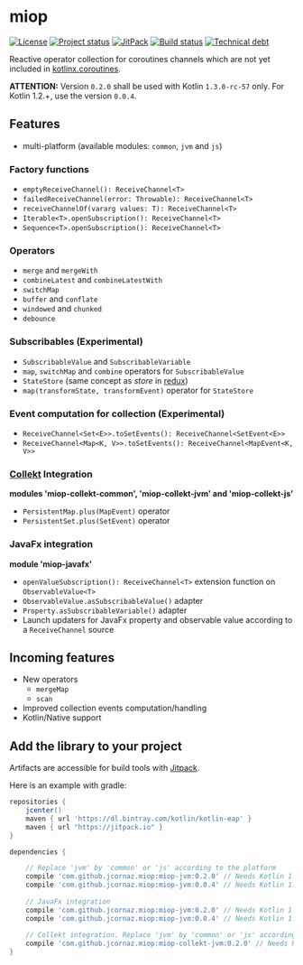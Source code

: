 # miop
[![License](https://img.shields.io/badge/license-MIT-blue.svg)](LICENSE)
[![Project status](https://img.shields.io/badge/status-experimental-yellow.svg)](https://gist.githubusercontent.com/jcornaz/46736c3d1f21b4c929bd97549b7406b2/raw/ProjectStatusFlow)
[![JitPack](https://jitpack.io/v/jcornaz/miop.svg)](https://jitpack.io/#jcornaz/miop)
[![Build status](https://travis-ci.com/jcornaz/miop.svg?branch=master)](https://travis-ci.com/jcornaz/miop)
[![Technical debt](https://sonarcloud.io/api/project_badges/measure?project=jcornaz_miop&metric=sqale_index)](https://sonarcloud.io/dashboard?id=jcornaz_miop)

Reactive operator collection for coroutines channels which are not yet included in [kotlinx.coroutines](https://github.com/Kotlin/kotlinx.coroutines).

**ATTENTION:** Version `0.2.0` shall be used with Kotlin `1.3.0-rc-57` only. For Kotlin 1.2.+, use the version `0.0.4`.

## Features
* multi-platform (available modules: `common`, `jvm` and `js`)

### Factory functions
* `emptyReceiveChannel(): ReceiveChannel<T>`
* `failedReceiveChannel(error: Throwable): ReceiveChannel<T>`
* `receiveChannelOf(vararg values: T): ReceiveChannel<T>`
* `Iterable<T>.openSubscription(): ReceiveChannel<T>`
* `Sequence<T>.openSubscription(): ReceiveChannel<T>`

### Operators
* `merge` and `mergeWith`
* `combineLatest` and `combineLatestWith`
* `switchMap`
* `buffer` and `conflate`
* `windowed` and `chunked`
* `debounce`

### Subscribables (Experimental)
* `SubscribableValue` and `SubscribableVariable`
* `map`, `switchMap` and `combine` operators for `SubscribableValue`
* `StateStore` (same concept as *store* in [redux](https://redux.js.org/))
* `map(transformState, transformEvent)` operator for `StateStore`  

### Event computation for collection (Experimental)
* `ReceiveChannel<Set<E>>.toSetEvents(): ReceiveChannel<SetEvent<E>>`
* `ReceiveChannel<Map<K, V>>.toSetEvents(): ReceiveChannel<MapEvent<K, V>>`

### [Collekt](https://github.com/jcornaz/collekt) Integration
**modules 'miop-collekt-common', 'miop-collekt-jvm' and 'miop-collekt-js'**
* `PersistentMap.plus(MapEvent)` operator
* `PersistentSet.plus(SetEvent)` operator

### JavaFx integration
**module 'miop-javafx'**
* `openValueSubscription(): ReceiveChannel<T>` extension function on `ObservableValue<T>` 
* `ObservableValue.asSubscribableValue()` adapter 
* `Property.asSubscribableVariable()` adapter
* Launch updaters for JavaFx property and observable value according to a `ReceiveChannel` source 

## Incoming features
* New operators
  * `mergeMap`
  * `scan`
* Improved collection events computation/handling
* Kotlin/Native support

## Add the library to your project
Artifacts are accessible for build tools with [Jitpack](https://jitpack.io/#jcornaz/miop).

Here is an example with gradle:
```groovy
repositories {
    jcenter()
    maven { url 'https://dl.bintray.com/kotlin/kotlin-eap' }
    maven { url "https://jitpack.io" }
}

dependencies {

    // Replace 'jvm' by 'common' or 'js' according to the platform
    compile 'com.github.jcornaz.miop:miop-jvm:0.2.0' // Needs Kotlin 1.3.0-rc-57
    compile 'com.github.jcornaz.miop:miop-jvm:0.0.4' // Needs Kotlin 1.2.0+ a
    
    // JavaFx integration
    compile 'com.github.jcornaz.miop:miop-jvm:0.2.0' // Needs Kotlin 1.3.0-rc-57
    compile 'com.github.jcornaz.miop:miop-jvm:0.0.4' // Needs Kotlin 1.2.+ a
   
    // Collekt integration. Replace 'jvm' by 'common' or 'js' according to the platform
    compile 'com.github.jcornaz.miop:miop-collekt-jvm:0.2.0' // Needs Kotlin 1.3.0-rc-57
}
```
